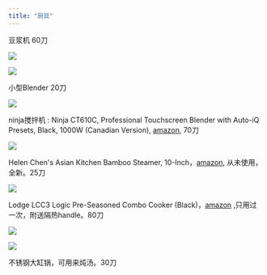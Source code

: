 ```yaml
---
title: "厨具"
---
```

豆浆机 60刀

![](/pics/soybean.jpg)

![](/pics/soybean2.jpg)

小型Blender 20刀

![](/pics/blender.jpg)

ninja搅拌机 : Ninja CT610C, Professional Touchscreen Blender with Auto-iQ Presets, Black, 1000W (Canadian Version), [amazon](https://www.amazon.ca/gp/product/B077ZJGYZ4/ref=ppx_yo_dt_b_search_asin_title?ie=UTF8&psc=1), 70刀

![](/pics/ninja1.jpg)


Helen Chen's Asian Kitchen Bamboo Steamer, 10-Inch，[amazon](https://www.amazon.ca/dp/B000OFNL8Y?ref_=cm_sw_r_cp_ud_dp_NS2AE1C85J2SZ6P0C5NX), 从未使用，全新。25刀

![](/pics/steamer.jpg)

Lodge LCC3 Logic Pre-Seasoned Combo Cooker (Black)，[amazon](https://www.amazon.ca/dp/B0009JKG9M?ref_=cm_sw_r_cp_ud_dp_5PQPQZXT3HEY66C9DHXC) ,只用过一次，附送隔热handle。80刀

![](/pics/lodge.jpg)

![](/pics/lodge2.jpg)

不锈钢大缸锅，可用来炖汤。30刀





